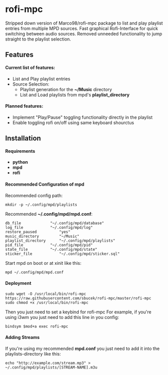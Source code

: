 # rofi-mpc
Stripped down version of Marco98/rofi-mpc package to list and play playlist entries from multiple MPD sources.
Fast graphical Rofi-Interface for quick switching between audio sources. Removed unneeded functionality to jump straight to the playlist selection.
## Features
#### Current list of features:
* List and Play playlist entries
* Source Selection:
  * Playlist generation for the **~/Music** directory
  * List and Load playlists from mpd's **playlist_directory**
#### Planned features:
* Implement "Play/Pause" toggling functionality directly in the playlist
* Enable toggling rofi on/off using same keyboard shourctus 
## Installation
#### Requirements
* **python**
* **mpd**
* **rofi**
#### Recommended Configuration of mpd
Recommended config path:
```
mkdir -p ~/.config/mpd/playlists
```
Recommended **~/.config/mpd/mpd.conf**:
```
db_file				"~/.config/mpd/database"
log_file			"~/.config/mpd/log"
restore_paused			"yes"
music_directory			"~/Music"
playlist_directory		"~/.config/mpd/playlists"
pid_file			"~/.config/mpd/pid"
state_file			"~/.config/mpd/state"
sticker_file			"~/.config/mpd/sticker.sql"
```
Start mpd on boot or at xinit like this:
```
mpd ~/.config/mpd/mpd.conf
```
#### Deployment
```
sudo wget -O /usr/local/bin/rofi-mpc  https://raw.githubusercontent.com/sbucek/rofi-mpc/master/rofi-mpc
sudo chmod +x /usr/local/bin/rofi-mpc
```
Then you just need to set a keybind for rofi-mpc
For example, if you're using i3wm you just need to add this line in you config:
```
bindsym $mod+a exec rofi-mpc
```
#### Adding Streams
If you're using my recommended **mpd.conf** you just need to add it into the playlists-directory like this:
```
echo "http://example.com/stream.mp3" > ~/.config/mpd/playlists/[STREAM-NAME].m3u
```
